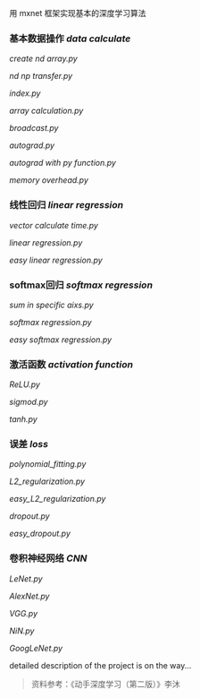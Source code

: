 用 mxnet 框架实现基本的深度学习算法

### 基本数据操作 _data calculate_
_create nd array.py_

_nd np transfer.py_

_index.py_

_array calculation.py_

_broadcast.py_

_autograd.py_

_autograd with py function.py_

_memory overhead.py_

### 线性回归 _linear regression_
_vector calculate time.py_

_linear regression.py_

_easy linear regression.py_

### softmax回归 _softmax regression_
_sum in specific aixs.py_

_softmax regression.py_

_easy softmax regression.py_

### 激活函数 _activation function_
_ReLU.py_

_sigmod.py_

_tanh.py_

### 误差 _loss_
_polynomial_fitting.py_

_L2_regularization.py_

_easy_L2_regularization.py_

_dropout.py_

_easy_dropout.py_

### 卷积神经网络 _CNN_

_LeNet.py_

_AlexNet.py_

_VGG.py_

_NiN.py_

_GoogLeNet.py_

detailed description of the project is on the way...


> 资料参考：《动手深度学习（第二版）》李沐